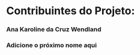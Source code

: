 
<H1> Contribuintes do Projeto:</H1>

<h3> Ana Karoline da Cruz Wendland <h3>

<h3> Adicione o próximo nome aqui <h3>